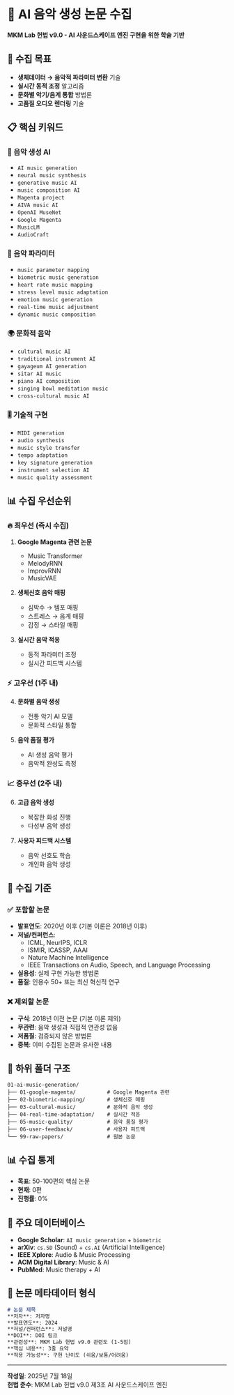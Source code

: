 # 🎵 AI 음악 생성 논문 수집

**MKM Lab 헌법 v9.0 - AI 사운드스케이프 엔진 구현을 위한 학술 기반**

## 🎯 수집 목표
- **생체데이터 → 음악적 파라미터 변환** 기술
- **실시간 동적 조정** 알고리즘
- **문화별 악기/음계 통합** 방법론
- **고품질 오디오 렌더링** 기술

## 📋 핵심 키워드

### 🎼 음악 생성 AI
- `AI music generation`
- `neural music synthesis`
- `generative music AI`
- `music composition AI`
- `Magenta project`
- `AIVA music AI`
- `OpenAI MuseNet`
- `Google Magenta`
- `MusicLM`
- `AudioCraft`

### 🎵 음악 파라미터
- `music parameter mapping`
- `biometric music generation`
- `heart rate music mapping`
- `stress level music adaptation`
- `emotion music generation`
- `real-time music adjustment`
- `dynamic music composition`

### 🌍 문화적 음악
- `cultural music AI`
- `traditional instrument AI`
- `gayageum AI generation`
- `sitar AI music`
- `piano AI composition`
- `singing bowl meditation music`
- `cross-cultural music AI`

### 🎚️ 기술적 구현
- `MIDI generation`
- `audio synthesis`
- `music style transfer`
- `tempo adaptation`
- `key signature generation`
- `instrument selection AI`
- `music quality assessment`

## 📊 수집 우선순위

### 🔥 최우선 (즉시 수집)
1. **Google Magenta 관련 논문**
   - Music Transformer
   - MelodyRNN
   - ImprovRNN
   - MusicVAE

2. **생체신호 음악 매핑**
   - 심박수 → 템포 매핑
   - 스트레스 → 음계 매핑
   - 감정 → 스타일 매핑

3. **실시간 음악 적응**
   - 동적 파라미터 조정
   - 실시간 피드백 시스템

### ⚡ 고우선 (1주 내)
4. **문화별 음악 생성**
   - 전통 악기 AI 모델
   - 문화적 스타일 통합

5. **음악 품질 평가**
   - AI 생성 음악 평가
   - 음악적 완성도 측정

### 📈 중우선 (2주 내)
6. **고급 음악 생성**
   - 복잡한 화성 진행
   - 다성부 음악 생성

7. **사용자 피드백 시스템**
   - 음악 선호도 학습
   - 개인화 음악 생성

## 🎯 수집 기준

### ✅ 포함할 논문
- **발표연도**: 2020년 이후 (기본 이론은 2018년 이후)
- **저널/컨퍼런스**: 
  - ICML, NeurIPS, ICLR
  - ISMIR, ICASSP, AAAI
  - Nature Machine Intelligence
  - IEEE Transactions on Audio, Speech, and Language Processing
- **실용성**: 실제 구현 가능한 방법론
- **품질**: 인용수 50+ 또는 최신 혁신적 연구

### ❌ 제외할 논문
- **구식**: 2018년 이전 논문 (기본 이론 제외)
- **무관련**: 음악 생성과 직접적 연관성 없음
- **저품질**: 검증되지 않은 방법론
- **중복**: 이미 수집된 논문과 유사한 내용

## 📁 하위 폴더 구조
```
01-ai-music-generation/
├── 01-google-magenta/          # Google Magenta 관련
├── 02-biometric-mapping/       # 생체신호 매핑
├── 03-cultural-music/          # 문화적 음악 생성
├── 04-real-time-adaptation/    # 실시간 적응
├── 05-music-quality/           # 음악 품질 평가
├── 06-user-feedback/           # 사용자 피드백
└── 99-raw-papers/              # 원본 논문
```

## 📊 수집 통계
- **목표**: 50-100편의 핵심 논문
- **현재**: 0편
- **진행률**: 0%

## 🔗 주요 데이터베이스
- **Google Scholar**: `AI music generation` + `biometric`
- **arXiv**: `cs.SD` (Sound) + `cs.AI` (Artificial Intelligence)
- **IEEE Xplore**: Audio & Music Processing
- **ACM Digital Library**: Music & AI
- **PubMed**: Music therapy + AI

## 📝 논문 메타데이터 형식
```markdown
# 논문 제목
**저자**: 저자명  
**발표연도**: 2024  
**저널/컨퍼런스**: 저널명  
**DOI**: DOI 링크  
**관련성**: MKM Lab 헌법 v9.0 관련도 (1-5점)  
**핵심 내용**: 3줄 요약  
**적용 가능성**: 구현 난이도 (쉬움/보통/어려움)  
```

---
**작성일**: 2025년 7월 18일  
**헌법 준수**: MKM Lab 헌법 v9.0 제3조 AI 사운드스케이프 엔진 